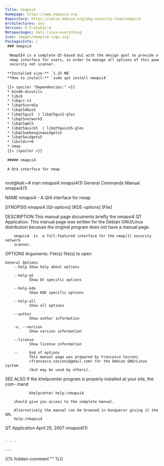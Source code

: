 ```yaml
---
Title: nmapsi4
Homepage: https://www.nmapsi4.org
Repository: https://salsa.debian.org/pkg-security-team/nmapsi4
Architectures: any
Version: 0.5~alpha2-4
Metapackages: kali-linux-everything 
Icon: images/nmapsi4-logo.svg
PackagesInfo: |
 ### nmapsi4
 
  NmapSI4 is a complete Qt-based Gui with the design goal to provide a complete
  nmap interface for users, in order to manage all options of this power
  security net scanner.
 
 **Installed size:** `1.25 MB`  
 **How to install:** `sudo apt install nmapsi4`  
 
 {{< spoiler "Dependencies:" >}}
 * bind9-dnsutils
 * libc6 
 * libgcc-s1 
 * libqt5core5a 
 * libqt5dbus5 
 * libqt5gui5  | libqt5gui5-gles 
 * libqt5network5 
 * libqt5qml5 
 * libqt5quick5  | libqt5quick5-gles 
 * libqt5webenginewidgets5 
 * libqt5widgets5 
 * libstdc++6 
 * nmap
 {{< /spoiler >}}
 
 ##### nmapsi4
 
 A Qt4 interface for nmap
 
 ```
 root@kali:~# man nmapsi4
 nmapsi4(1)                  General Commands Manual                 nmapsi4(1)
 
 NAME
        nmapsi4 - A Qt4 interface for nmap
 
 SYNOPSIS
        nmapsi4 [Qt-options] [KDE-options] [File]
 
 DESCRIPTION
        This  manual  page  documents briefly the nmapsi4 QT Application.  This
        manual page was written for the Debian GNU/Linux  distribution  because
        the original program does not have a manual page.
 
        nmapsi4  is  a full-featured interface for the nmap(1) security network
        scanner.
 
 OPTIONS
    Arguments:
        File(s)
               file(s) to open
 
    General Options
        --help Show help about options
 
        --help-qt
               Show Qt specific options
 
        --help-kde
               Show KDE specific options
 
        --help-all
               Show all options
 
        --author
               Show author information
 
        -v, --version
               Show version information
 
        --license
               Show license information
 
        --     End of options
               This manual page was prepared by Francesco Cecconi
               <francesco.cecconi@gmail.com> for the Debian GNU/Linux system
               (but may be used by others).
 
 SEE ALSO
        If the khelpcenter program is properly installed at your site, the com-
        mand
 
               khelpcenter help:/nmapsi4
 
        should give you access to the complete manual.
 
        Alternatively the manual can be browsed in konqueror giving it the URL
        help:/nmapsi4
 
 QT Application                  April 25, 2007                      nmapsi4(1)
 ```
 
 - - -
 
---
```

{{% hidden-comment "<!--Do not edit anything above this line-->" %}}
